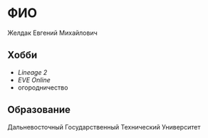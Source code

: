 # ФИО
Желдак Евгений Михайлович
## Хобби
 - *Lineage 2*
 - *EVE Online*
 - огородничество
## Образование
Дальневосточный Государственный Технический Университет
